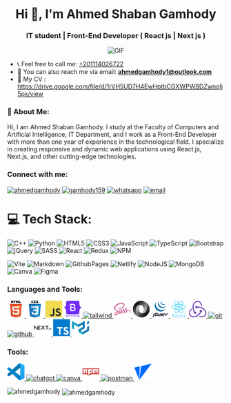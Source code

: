 <h1 align="center">Hi 👋, I'm Ahmed Shaban Gamhody</h1>
<h3 align="center">IT student | Front-End Developer ( React js | Next js )</h3>

<p align="center">
  <img src="https://user-images.githubusercontent.com/63050133/156676671-d5b2e362-97d4-4404-9447-dd71ddfea82f.gif" alt="GIF" width="300" />
</p>


- 📞 Feel free to call me: <a href="tel:+201114026722">+201114026722</a>
- 📧 You can also reach me via email: **ahmedgamhody1@outlook.com**
- 📄 My CV : https://drive.google.com/file/d/1rVH5UD7H4EwHptbCGXWPWBDZwnqIj5px/view


<!-- About Me Section -->
<h3 align="left">🚀 About Me:</h3>
<p align="left">
  Hi, I am Ahmed Shaban Gamhody. I study at the Faculty of Computers and Artificial Intelligence, IT Department, and I work as a Front-End Developer with more than one year of experience in the technological field. I specialize in creating responsive and dynamic web applications using React.js, Next.js, and other cutting-edge technologies.
</p>



<h3 align="left">Connect with me:</h3>
<p align="left">
<a href="https://linkedin.com/in/ahmedgamhody" target="blank"><img align="center" src="https://raw.githubusercontent.com/rahuldkjain/github-profile-readme-generator/master/src/images/icons/Social/linked-in-alt.svg" alt="ahmedgamhody" height="30" width="40" /></a>
<a href="https://fb.com/gamhody159" target="blank"><img align="center" src="https://raw.githubusercontent.com/rahuldkjain/github-profile-readme-generator/master/src/images/icons/Social/facebook.svg" alt="gamhody159" height="30" width="40" /></a>
<a href="https://wa.me/201114026722" target="blank"><img align="center" src="https://raw.githubusercontent.com/rahuldkjain/github-profile-readme-generator/master/src/images/icons/Social/whatsapp.svg" alt="whatsapp" height="30" width="40" /></a>
<a href="mailto:ahmedgamhody1@outlook.com" target="blank"><img align="center" src="https://mailmeteor.com/logos/assets/PNG/Microsoft_Office_Outlook_Logo_256px.png" alt="email" height="30" width="40" /></a>
</p>

# 💻 Tech Stack:

![C++](https://img.shields.io/badge/c++-%2300599C.svg?style=flat&logo=c%2B%2B&logoColor=white)
![Python](https://img.shields.io/badge/python-3670A0?style=flat&logo=python&logoColor=ffdd54)
![HTML5](https://img.shields.io/badge/html5-%23E34F26.svg?style=flat&logo=html5&logoColor=white)
![CSS3](https://img.shields.io/badge/css3-%231572B6.svg?style=flat&logo=css3&logoColor=white)
![JavaScript](https://img.shields.io/badge/javascript-%23323330.svg?style=flat&logo=javascript&logoColor=%23F7DF1E)
![TypeScript](https://img.shields.io/badge/typescript-%23007ACC.svg?style=flat&logo=typescript&logoColor=white)
![Bootstrap](https://img.shields.io/badge/bootstrap-%238511FA.svg?style=flat&logo=bootstrap&logoColor=white)
![jQuery](https://img.shields.io/badge/jquery-%230769AD.svg?style=flat&logo=jquery&logoColor=white)
![SASS](https://img.shields.io/badge/SASS-hotpink.svg?style=flat&logo=SASS&logoColor=white)
![React](https://img.shields.io/badge/react-%2320232a.svg?style=flat&logo=react&logoColor=%2361DAFB)
![Redux](https://img.shields.io/badge/redux-%23593d88.svg?style=flat&logo=redux&logoColor=white)
![NPM](https://img.shields.io/badge/NPM-%23CB3837.svg?style=flat&logo=npm&logoColor=white)

![Vite](https://img.shields.io/badge/vite-%23646CFF.svg?style=flat&logo=vite&logoColor=white)
![Markdown](https://img.shields.io/badge/markdown-%23000000.svg?style=flat&logo=markdown&logoColor=white)
![GithubPages](https://img.shields.io/badge/github%20pages-121013?style=flat&logo=github&logoColor=white)
![Netlify](https://img.shields.io/badge/netlify-%23000000.svg?style=flat&logo=netlify&logoColor=#00C7B7)
![NodeJS](https://img.shields.io/badge/node.js-6DA55F?style=flat&logo=node.js&logoColor=white)
![MongoDB](https://img.shields.io/badge/MongoDB-%234ea94b.svg?style=flat&logo=mongodb&logoColor=white)
![Canva](https://img.shields.io/badge/Canva-%2300C4CC.svg?style=flat&logo=Canva&logoColor=white)
![Figma](https://img.shields.io/badge/figma-%23F24E1E.svg?style=flat&logo=figma&logoColor=white)

<h3 align="left">Languages and Tools:</h3>
<p align="left"> 
  <a href="https://www.w3.org/html/" target="_blank" rel="noreferrer"> <img src="https://raw.githubusercontent.com/devicons/devicon/master/icons/html5/html5-original-wordmark.svg" alt="html5" width="40" height="40"/> </a> 
  <a href="https://www.w3schools.com/css/" target="_blank" rel="noreferrer"> <img src="https://raw.githubusercontent.com/devicons/devicon/master/icons/css3/css3-original-wordmark.svg" alt="css3" width="40" height="40"/> </a> 
  <a href="https://developer.mozilla.org/en-US/docs/Web/JavaScript" target="_blank" rel="noreferrer"> <img src="https://raw.githubusercontent.com/devicons/devicon/master/icons/javascript/javascript-original.svg" alt="javascript" width="40" height="40"/> </a> 
  <a href="https://getbootstrap.com" target="_blank" rel="noreferrer"> <img src="https://raw.githubusercontent.com/devicons/devicon/master/icons/bootstrap/bootstrap-plain-wordmark.svg" alt="bootstrap" width="40" height="40"/> </a> 
  <a href="https://tailwindcss.com/" target="_blank" rel="noreferrer"> <img src="https://www.vectorlogo.zone/logos/tailwindcss/tailwindcss-icon.svg" alt="tailwind" width="40" height="40"/> </a> 
  <a href="https://sass-lang.com" target="_blank" rel="noreferrer"> <img src="https://raw.githubusercontent.com/devicons/devicon/master/icons/sass/sass-original.svg" alt="sass" width="40" height="40"/> </a> 
  <a href="https://www.json.org/json-en.html" target="_blank" rel="noreferrer"> <img src="https://raw.githubusercontent.com/devicons/devicon/master/icons/json/json-original.svg" alt="json" width="40" height="40"/> </a> 
  <a href="https://jquery.com" target="_blank" rel="noreferrer"> <img src="https://raw.githubusercontent.com/devicons/devicon/master/icons/jquery/jquery-original-wordmark.svg" alt="jquery" width="40" height="40"/> </a> 
  <a href="https://reactjs.org/" target="_blank" rel="noreferrer"> <img src="https://raw.githubusercontent.com/devicons/devicon/master/icons/react/react-original-wordmark.svg" alt="react" width="40" height="40"/> </a> 
  <a href="https://redux.js.org" target="_blank" rel="noreferrer"> <img src="https://raw.githubusercontent.com/devicons/devicon/master/icons/redux/redux-original.svg" alt="redux" width="40" height="40"/> </a> 
  <a href="https://git-scm.com/" target="_blank" rel="noreferrer"> <img src="https://www.vectorlogo.zone/logos/git-scm/git-scm-icon.svg" alt="git" width="40" height="40"/> </a> 
  <a href="https://github.com/" target="_blank" rel="noreferrer"> <img src="https://www.vectorlogo.zone/logos/github/github-icon.svg" alt="github" width="40" height="40"/> </a> 
  <a href="https://nextjs.org/" target="_blank" rel="noreferrer"> <img src="https://raw.githubusercontent.com/devicons/devicon/master/icons/nextjs/nextjs-original-wordmark.svg" alt="next.js" width="40" height="40"/> </a> 
  <a href="https://www.typescriptlang.org/" target="_blank" rel="noreferrer"> <img src="https://raw.githubusercontent.com/devicons/devicon/master/icons/typescript/typescript-original.svg" alt="typescript" width="40" height="40"/> </a> 
  <a href="https://mui.com/" target="_blank" rel="noreferrer"> <img src="https://raw.githubusercontent.com/devicons/devicon/master/icons/materialui/materialui-original.svg" alt="materal ui" width="40" height="40"/> </a> 
</p>

<h3 align="left">Tools:</h3>
<p align="left">
  <a href="https://code.visualstudio.com/" target="_blank" rel="noreferrer"> <img src="https://raw.githubusercontent.com/devicons/devicon/master/icons/vscode/vscode-original.svg" alt="vscode" width="40" height="40"/> </a> 
  <a href="https://chat.openai.com/" target="_blank" rel="noreferrer"> <img src="https://freepnglogo.com/images/all_img/1690998448chat-gpt-logo-png.png" alt="chatgpt" width="40" height="40"/> </a>
  <a href="https://www.canva.com/" target="_blank" rel="noreferrer"> <img src="https://www.vectorlogo.zone/logos/canva/canva-icon.svg" alt="canva" width="40" height="40"/> </a>
  <a href="https://www.npmjs.com/" target="_blank" rel="noreferrer"> <img src="https://raw.githubusercontent.com/devicons/devicon/master/icons/npm/npm-original-wordmark.svg" alt="npm" width="40" height="40"/> </a>
  <a href="https://www.postman.com/" target="_blank" rel="noreferrer"> <img src="https://www.vectorlogo.zone/logos/getpostman/getpostman-icon.svg" alt="postman" width="40" height="40"/> </a> 
  <a href="https://vitejs.dev/" target="_blank" rel="noreferrer"> <img src="https://raw.githubusercontent.com/devicons/devicon/master/icons/vite/vite-original.svg" alt="vite.js" width="40" height="40"/> </a>
</p>

<p><img align="left" src="https://github-readme-stats.vercel.app/api/top-langs?username=ahmedgamhody&show_icons=true&locale=en&layout=compact" alt="ahmedgamhody" /></p>

<p>&nbsp;<img align="center" src="https://github-readme-stats.vercel.app/api?username=ahmedgamhody&show_icons=true&locale=en" alt="ahmedgamhody" /></p>

           
